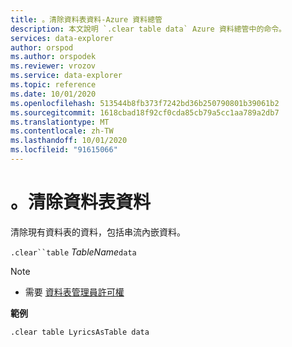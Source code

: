 ```yaml
---
title: 。清除資料表資料-Azure 資料總管
description: 本文說明 `.clear table data` Azure 資料總管中的命令。
services: data-explorer
author: orspod
ms.author: orspodek
ms.reviewer: vrozov
ms.service: data-explorer
ms.topic: reference
ms.date: 10/01/2020
ms.openlocfilehash: 513544b8fb373f7242bd36b250790801b39061b2
ms.sourcegitcommit: 1618cbad18f92cf0cda85cb79a5cc1aa789a2db7
ms.translationtype: MT
ms.contentlocale: zh-TW
ms.lasthandoff: 10/01/2020
ms.locfileid: "91615066"
---
```

# <a name="clear-table-data"></a>。清除資料表資料

清除現有資料表的資料，包括串流內嵌資料。

`.clear``table` *TableName*`data` 

> [!NOTE]
> * 需要 [資料表管理員許可權](../management/access-control/role-based-authorization.md)

**範例** 

```kusto
.clear table LyricsAsTable data 
```
 
